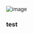 ![image](https://github.com/user-attachments/assets/56967901-109f-43b7-b8dc-84d07d021cce)

### test

